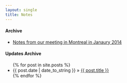 ```yaml
---
layout: single
title: Notes
---
```

#### Archive
* [Notes from our meeting in Montreal in Janaury 2014](workshops/2014-01-Montreal)


#### Updates Archive
<ul class="posts">
{% for post in site.posts %}
    <li><span>{{ post.date | date_to_string }}</span> &raquo; <a href="{{ post.url }}">{{ post.title }}</a></li>
{% endfor %}
</ul>
